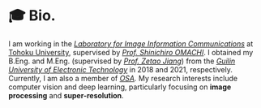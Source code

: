 # 🎓 Bio.
I am working in the [*Laboratory for Image Information Communications*](http://www.iic.ecei.tohoku.ac.jp/index.html) at [Tohoku University](https://www.tohoku.ac.jp/en/), supervised by [*Prof. Shinichiro OMACHI*](https://scholar.google.com/citations?user=_tM6ZlwAAAAJ&hl=en&oi=ao). I obtained my B.Eng. and M.Eng. (supervised by [*Prof. Zetao Jiang*](https://www.guet.edu.cn/people2/1130186.html)) from the *[Guilin University of Electronic Technology](https://www.guet.edu.cn/)* in 2018 and 2021, respectively. Currently, I am also a member of *[OSA](https://www.optica.org/en-us/home/).* My research interests include computer vision and deep learning, particularly focusing on **image processing** and **super-resolution**.

